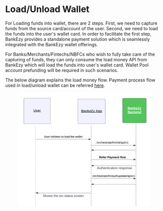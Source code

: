 # Load/Unload Wallet

For Loading funds into wallet, there are 2 steps. First, we need to capture funds from the source card/account of the user. Second, we need to load the funds into the user's wallet card. In order to facilitate the first step, BankEzy provides a standalone payment solution which is seamlessly integrated with the BankEzy wallet offerings.&#x20;

For Banks/Merchants/Fintechs/NBFCs who wish to fully take care of the capturing of funds, they can only consume the load money API from BankEzy which will load the funds into user's wallet card. Wallet Pool account prefunding will be required in such scenarios.

The below diagram explains the load money flow. Payment process flow used in load/unload wallet can be referred [here](../../../../../internal-api-not-to-publish/payment-old/).

<figure><img src="../../../../../../../../.gitbook/assets/BankEzy Add Money Flows.png" alt=""><figcaption></figcaption></figure>

